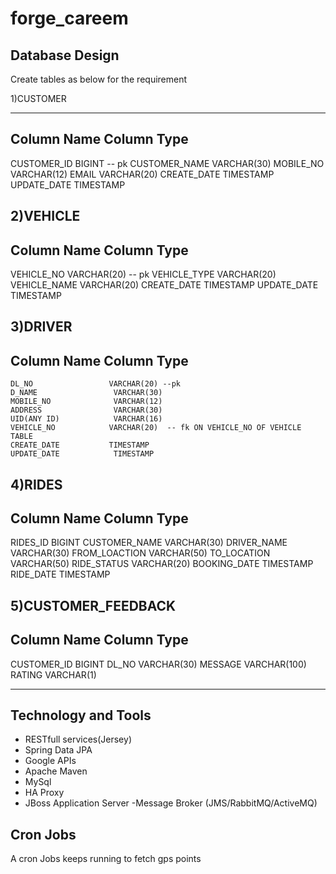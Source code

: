 # forge_careem


 Database Design
 ----------------
 
 Create tables as below for the requirement
 
 1)CUSTOMER
 
 --------------
 Column Name            Column Type           
 --------------------------------------------
 CUSTOMER_ID            BIGINT  -- pk
 CUSTOMER_NAME          VARCHAR(30)
 MOBILE_NO              VARCHAR(12)
 EMAIL                  VARCHAR(20)
 CREATE_DATE            TIMESTAMP
 UPDATE_DATE            TIMESTAMP
 
 2)VEHICLE
 -----------
  Column Name            Column Type           
 --------------------------------------------
  VEHICLE_NO             VARCHAR(20) -- pk
  VEHICLE_TYPE           VARCHAR(20)
  VEHICLE_NAME           VARCHAR(20)
  CREATE_DATE            TIMESTAMP
  UPDATE_DATE            TIMESTAMP
  
 3)DRIVER
 -----------
   Column Name            Column Type           
 --------------------------------------------
    DL_NO                 VARCHAR(20) --pk
    D_NAME                 VARCHAR(30)
    MOBILE_NO              VARCHAR(12)
    ADDRESS                VARCHAR(30)
    UID(ANY ID)            VARCHAR(16)
    VEHICLE_NO            VARCHAR(20)  -- fk ON VEHICLE_NO OF VEHICLE TABLE
    CREATE_DATE           TIMESTAMP
    UPDATE_DATE            TIMESTAMP
	
 4)RIDES
 ----------
   Column Name            Column Type           
 --------------------------------------------
   RIDES_ID               BIGINT
   CUSTOMER_NAME          VARCHAR(30)
   DRIVER_NAME            VARCHAR(30)
   FROM_LOACTION          VARCHAR(50)
   TO_LOCATION            VARCHAR(50)
   RIDE_STATUS            VARCHAR(20)
   BOOKING_DATE           TIMESTAMP
   RIDE_DATE              TIMESTAMP
   
5)CUSTOMER_FEEDBACK
 ---------------------
   Column Name            Column Type           
 --------------------------------------------
  CUSTOMER_ID              BIGINT
  DL_NO                    VARCHAR(30)
  MESSAGE                  VARCHAR(100)
  RATING                   VARCHAR(1)
	
 

  -------------------------
  Technology and Tools 
  ------------------------
  
  - RESTfull services(Jersey)
  - Spring Data JPA
  - Google APIs
  - Apache Maven
  - MySql
  - HA Proxy
  - JBoss Application Server
  -Message Broker (JMS/RabbitMQ/ActiveMQ)
  
   Cron Jobs
  ----------
  A cron Jobs keeps running to fetch gps points 
